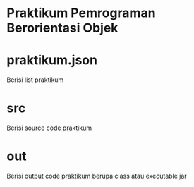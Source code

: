 # Praktikum Pemrograman Berorientasi Objek

# praktikum.json
Berisi list praktikum

# src
Berisi source code praktikum

# out
Berisi output code praktikum berupa class atau executable jar